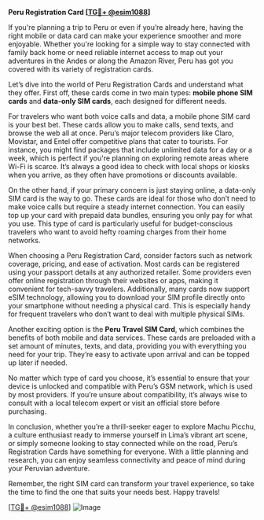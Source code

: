 **Peru Registration Card [[TG💪+ @esim1088](https://t.me/s/esim1088)]**

If you're planning a trip to Peru or even if you’re already here, having the right mobile or data card can make your experience smoother and more enjoyable. Whether you're looking for a simple way to stay connected with family back home or need reliable internet access to map out your adventures in the Andes or along the Amazon River, Peru has got you covered with its variety of registration cards.

Let’s dive into the world of Peru Registration Cards and understand what they offer. First off, these cards come in two main types: **mobile phone SIM cards** and **data-only SIM cards**, each designed for different needs. 

For travelers who want both voice calls and data, a mobile phone SIM card is your best bet. These cards allow you to make calls, send texts, and browse the web all at once. Peru’s major telecom providers like Claro, Movistar, and Entel offer competitive plans that cater to tourists. For instance, you might find packages that include unlimited data for a day or a week, which is perfect if you're planning on exploring remote areas where Wi-Fi is scarce. It’s always a good idea to check with local shops or kiosks when you arrive, as they often have promotions or discounts available.

On the other hand, if your primary concern is just staying online, a data-only SIM card is the way to go. These cards are ideal for those who don’t need to make voice calls but require a steady internet connection. You can easily top up your card with prepaid data bundles, ensuring you only pay for what you use. This type of card is particularly useful for budget-conscious travelers who want to avoid hefty roaming charges from their home networks.

When choosing a Peru Registration Card, consider factors such as network coverage, pricing, and ease of activation. Most cards can be registered using your passport details at any authorized retailer. Some providers even offer online registration through their websites or apps, making it convenient for tech-savvy travelers. Additionally, many cards now support eSIM technology, allowing you to download your SIM profile directly onto your smartphone without needing a physical card. This is especially handy for frequent travelers who don’t want to deal with multiple physical SIMs.

Another exciting option is the **Peru Travel SIM Card**, which combines the benefits of both mobile and data services. These cards are preloaded with a set amount of minutes, texts, and data, providing you with everything you need for your trip. They’re easy to activate upon arrival and can be topped up later if needed.

No matter which type of card you choose, it’s essential to ensure that your device is unlocked and compatible with Peru’s GSM network, which is used by most providers. If you’re unsure about compatibility, it’s always wise to consult with a local telecom expert or visit an official store before purchasing.

In conclusion, whether you’re a thrill-seeker eager to explore Machu Picchu, a culture enthusiast ready to immerse yourself in Lima’s vibrant art scene, or simply someone looking to stay connected while on the road, Peru’s Registration Cards have something for everyone. With a little planning and research, you can enjoy seamless connectivity and peace of mind during your Peruvian adventure.

Remember, the right SIM card can transform your travel experience, so take the time to find the one that suits your needs best. Happy travels!

[[TG💪+ @esim1088](https://t.me/s/esim1088)] 
![Image](https://i.postimg.cc/Y0z9fWf4/image.png)